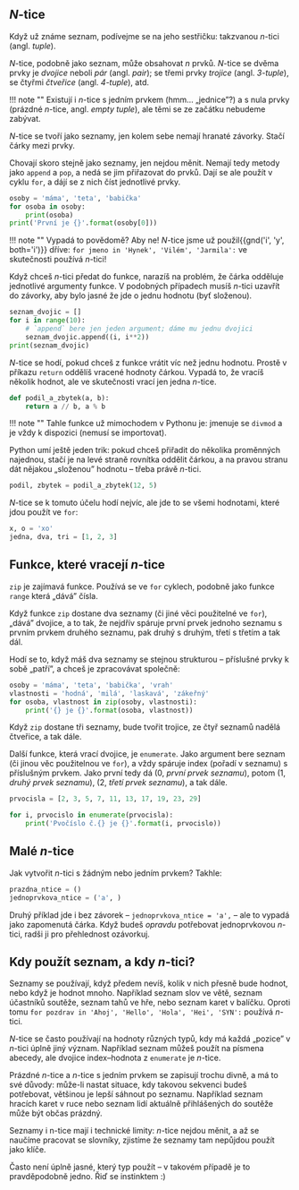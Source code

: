 ## <var>N</var>-tice

Když už známe seznam, podívejme se na jeho sestřičku: takzvanou
<var>n</var>-tici (angl. *tuple*).

<var>N</var>-tice, podobně jako seznam,
může obsahovat <var>n</var> prvků. 
<var>N</var>-tice se dvěma prvky je *dvojice*
neboli *pár* (angl. *pair*); se třemi
prvky *trojice* (angl. *3-tuple*),
se čtyřmi *čtveřice* (angl. *4-tuple*), atd.

!!! note ""
    Existují i <var>n</var>-tice s jedním prvkem (hmm… „jednice”?)
    a s nula prvky (prázdné <var>n</var>-tice, angl. *empty tuple*),
    ale těmi se ze začátku nebudeme zabývat.

<var>N</var>-tice se tvoří jako seznamy, jen kolem sebe nemají hranaté závorky.
Stačí čárky mezi prvky.

Chovají skoro stejně jako seznamy, jen nejdou měnit.
Nemají tedy metody jako `append`
a `pop`, a nedá se jim přiřazovat do prvků.
Dají se ale použít v cyklu `for`,
a dájí se z nich číst jednotlivé prvky.

```python
osoby = 'máma', 'teta', 'babička'
for osoba in osoby:
    print(osoba)
print('První je {}'.format(osoby[0]))
```

!!! note ""
Vypadá to povědomě? Aby ne!
<var>N</var>-tice jsme už použil{{gnd('i', 'y', both='i')}} dříve:
`for jmeno in 'Hynek', 'Vilém', 'Jarmila':`
ve skutečnosti používá <var>n</var>-tici!

Když chceš <var>n</var>-tici předat do funkce,
narazíš na problém, že čárka odděluje jednotlivé
argumenty funkce.
V podobných případech musíš <var>n</var>-tici
uzavřít do závorky, aby bylo jasné že jde o jednu
hodnotu (byť složenou).

```python
seznam_dvojic = []
for i in range(10):
    # `append` bere jen jeden argument; dáme mu jednu dvojici
    seznam_dvojic.append((i, i**2))
print(seznam_dvojic)
```

<var>N</var>-tice se hodí, pokud chceš z funkce vrátit
víc než jednu hodnotu.
Prostě v příkazu `return` oddělíš vracené hodnoty čárkou.
Vypadá to, že vracíš několik hodnot, ale
ve skutečnosti vrací jen jedna <var>n</var>-tice.

```python
def podil_a_zbytek(a, b):
    return a // b, a % b
```

!!! note ""
    Tahle funkce už mimochodem v Pythonu je: jmenuje se
    `divmod` a je vždy k dispozici
    (nemusí se importovat).

Python umí ještě jeden trik: pokud chceš přiřadit
do několika proměnných najednou, stačí je na levé
straně rovnítka oddělit čárkou, a na pravou stranu
dát nějakou „složenou” hodnotu – třeba právě
<var>n</var>-tici.

```python
podil, zbytek = podil_a_zbytek(12, 5)
```

<var>N</var>-tice se k tomuto účelu hodí nejvíc, ale
jde to se všemi hodnotami, které jdou použít ve `for`:

```python
x, o = 'xo'
jedna, dva, tri = [1, 2, 3]
```

## Funkce, které vracejí <var>n</var>-tice

`zip` je zajímavá funkce.
Používá se ve `for` cyklech, podobně jako funkce `range` která „dává” čísla.

Když funkce `zip` dostane dva seznamy
(či jiné věci použitelné ve `for`),
„dává” dvojice, a to tak, že nejdřív spáruje
první prvek jednoho seznamu s prvním prvkem
druhého seznamu,
pak druhý s druhým, třetí s třetím a tak dál.

Hodí se to, když máš dva seznamy se stejnou
strukturou – příslušné prvky k sobě „patří”,
a chceš je zpracovávat společně:

```python
osoby = 'máma', 'teta', 'babička', 'vrah'
vlastnosti = 'hodná', 'milá', 'laskavá', 'zákeřný'
for osoba, vlastnost in zip(osoby, vlastnosti):
    print('{} je {}'.format(osoba, vlastnost))
```

Když `zip` dostane tři seznamy,
bude tvořit trojice, ze čtyř seznamů nadělá čtveřice, a tak dále.

Další funkce, která vrací dvojice, je `enumerate`.
Jako argument bere seznam (či jinou věc použitelnou
ve `for`), a vždy spáruje index (pořadí v seznamu) s příslušným prvkem.
Jako první tedy dá
(0, *první prvek seznamu*), potom
(1, *druhý prvek seznamu*),
(2, *třetí prvek seznamu*),
a tak dále.

```python
prvocisla = [2, 3, 5, 7, 11, 13, 17, 19, 23, 29]

for i, prvocislo in enumerate(prvocisla):
    print('Pvočíslo č.{} je {}'.format(i, prvocislo))
```

## Malé <var>n</var>-tice

Jak vytvořit <var>n</var>-tici s žádným nebo jedním prvkem? Takhle:

```python
prazdna_ntice = ()
jednoprvkova_ntice = ('a', )
```

Druhý příklad jde i bez závorek –
`jednoprvkova_ntice = 'a',` –
ale to vypadá jako zapomenutá čárka.
Když budeš *opravdu* potřebovat jednoprvkovou
<var>n</var>-tici, radši ji pro přehlednost ozávorkuj.


## Kdy použít seznam, a kdy <var>n</var>-tici?

Seznamy se používají, když předem nevíš,
kolik v nich přesně bude hodnot,
nebo když je hodnot mnoho.
Například seznam slov ve větě,
seznam účastníků soutěže, seznam tahů ve hře,
nebo seznam karet v balíčku.
Oproti tomu `for pozdrav in 'Ahoj', 'Hello', 'Hola', 'Hei', 'SYN':`
používá <var>n</var>-tici.

<var>N</var>-tice se často používají na hodnoty
různých typů, kdy má každá „pozice”
v <var>n</var>-tici úplně jiný význam.
Například seznam můžeš použít na písmena abecedy,
ale dvojice index–hodnota z `enumerate`
je <var>n</var>-tice.

Prázdné <var>n</var>-tice a <var>n</var>-tice s jedním
prvkem se zapisují trochu divně, a má to své důvody:
může-li nastat situace, kdy takovou sekvenci budeš
potřebovat, většinou je lepší sáhnout po seznamu.
Například seznam hracích karet v ruce nebo
seznam lidí aktuálně přihlášených do soutěže
může být občas prázdný.

Seznamy i n-tice mají i technické limity:
<var>n</var>-tice nejdou měnit, a až se naučíme pracovat se slovníky,
zjistíme že seznamy tam nepůjdou použít jako klíče.

Často není úplně jasné, který typ použít
– v takovém případě je to pravděpodobně jedno.
Řiď se instinktem :)
